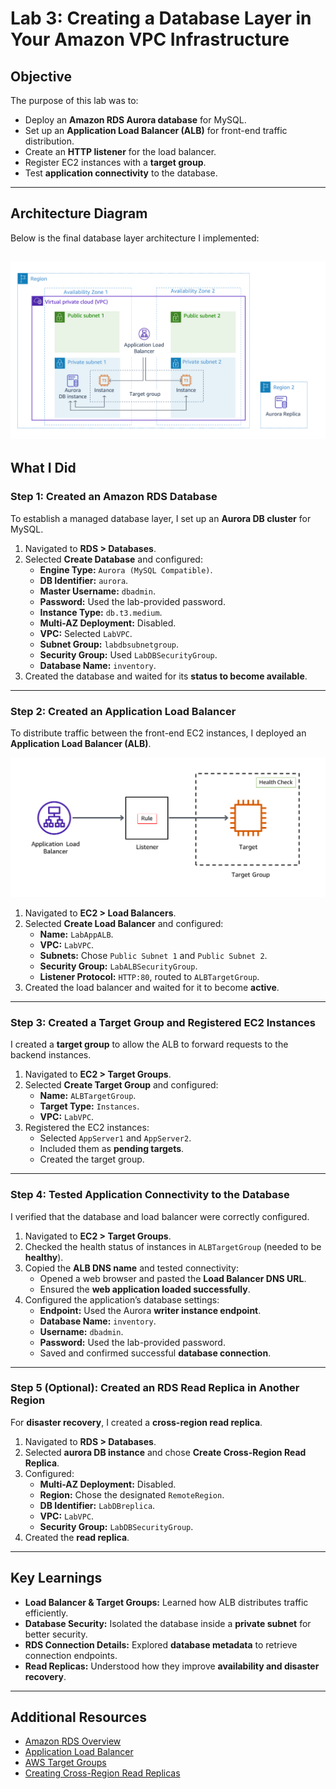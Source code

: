
# Lab 3: Creating a Database Layer in Your Amazon VPC Infrastructure

## Objective
The purpose of this lab was to:
- Deploy an **Amazon RDS Aurora database** for MySQL.
- Set up an **Application Load Balancer (ALB)** for front-end traffic distribution.
- Create an **HTTP listener** for the load balancer.
- Register EC2 instances with a **target group**.
- Test **application connectivity** to the database.

---

## Architecture Diagram
Below is the final database layer architecture I implemented:

![Lab 3 Architecture Diagram](./Screenshots/Lab3-overview.png)
---

## What I Did

### Step 1: Created an Amazon RDS Database
To establish a managed database layer, I set up an **Aurora DB cluster** for MySQL.

1. Navigated to **RDS > Databases**.
2. Selected **Create Database** and configured:
   - **Engine Type:** `Aurora (MySQL Compatible)`.
   - **DB Identifier:** `aurora`.
   - **Master Username:** `dbadmin`.
   - **Password:** Used the lab-provided password.
   - **Instance Type:** `db.t3.medium`.
   - **Multi-AZ Deployment:** Disabled.
   - **VPC:** Selected `LabVPC`.
   - **Subnet Group:** `labdbsubnetgroup`.
   - **Security Group:** Used `LabDBSecurityGroup`.
   - **Database Name:** `inventory`.
3. Created the database and waited for its **status to become available**.

---

### Step 2: Created an Application Load Balancer
To distribute traffic between the front-end EC2 instances, I deployed an **Application Load Balancer (ALB)**.

![Lab 3 Architecture Diagram](./Screenshots/Lab3-ALB.png)

1. Navigated to **EC2 > Load Balancers**.
2. Selected **Create Load Balancer** and configured:
   - **Name:** `LabAppALB`.
   - **VPC:** `LabVPC`.
   - **Subnets:** Chose `Public Subnet 1` and `Public Subnet 2`.
   - **Security Group:** `LabALBSecurityGroup`.
   - **Listener Protocol:** `HTTP:80`, routed to `ALBTargetGroup`.
3. Created the load balancer and waited for it to become **active**.

---

### Step 3: Created a Target Group and Registered EC2 Instances
I created a **target group** to allow the ALB to forward requests to the backend instances.

1. Navigated to **EC2 > Target Groups**.
2. Selected **Create Target Group** and configured:
   - **Name:** `ALBTargetGroup`.
   - **Target Type:** `Instances`.
   - **VPC:** `LabVPC`.
3. Registered the EC2 instances:
   - Selected `AppServer1` and `AppServer2`.
   - Included them as **pending targets**.
   - Created the target group.

---

### Step 4: Tested Application Connectivity to the Database
I verified that the database and load balancer were correctly configured.

1. Navigated to **EC2 > Target Groups**.
2. Checked the health status of instances in `ALBTargetGroup` (needed to be **healthy**).
3. Copied the **ALB DNS name** and tested connectivity:
   - Opened a web browser and pasted the **Load Balancer DNS URL**.
   - Ensured the **web application loaded successfully**.
4. Configured the application’s database settings:
   - **Endpoint:** Used the Aurora **writer instance endpoint**.
   - **Database Name:** `inventory`.
   - **Username:** `dbadmin`.
   - **Password:** Used the lab-provided password.
   - Saved and confirmed successful **database connection**.

---

### Step 5 (Optional): Created an RDS Read Replica in Another Region
For **disaster recovery**, I created a **cross-region read replica**.

1. Navigated to **RDS > Databases**.
2. Selected **aurora DB instance** and chose **Create Cross-Region Read Replica**.
3. Configured:
   - **Multi-AZ Deployment:** Disabled.
   - **Region:** Chose the designated `RemoteRegion`.
   - **DB Identifier:** `LabDBreplica`.
   - **VPC:** `LabVPC`.
   - **Security Group:** `LabDBSecurityGroup`.
4. Created the **read replica**.

---

## Key Learnings
- **Load Balancer & Target Groups:** Learned how ALB distributes traffic efficiently.
- **Database Security:** Isolated the database inside a **private subnet** for better security.
- **RDS Connection Details:** Explored **database metadata** to retrieve connection endpoints.
- **Read Replicas:** Understood how they improve **availability and disaster recovery**.

---

## Additional Resources
- [Amazon RDS Overview](https://docs.aws.amazon.com/AmazonRDS/latest/UserGuide/Welcome.html)
- [Application Load Balancer](https://docs.aws.amazon.com/elasticloadbalancing/latest/application/introduction.html)
- [AWS Target Groups](https://docs.aws.amazon.com/elasticloadbalancing/latest/application/load-balancer-target-groups.html)
- [Creating Cross-Region Read Replicas](https://docs.aws.amazon.com/AmazonRDS/latest/UserGuide/USER_ReadRepl.html)

